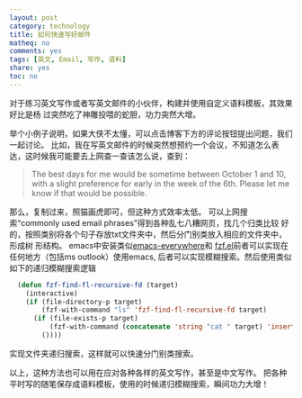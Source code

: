 ```yaml
---
layout: post
category: technology
title: 如何快速写好邮件
matheq: no
comments: yes
tags: [英文, Email, 写作, 语料]
share: yes
toc: no
---
```


对于练习英文写作或者写英文邮件的小伙伴，构建并使用自定义语料模板，其效果好比是杨
过突然吃了神雕投喂的蛇胆，功力突然大增。

举个小例子说明，如果大侠不太懂，可以点击博客下方的评论按钮提出问题，我们一起讨论。
比如，我在写英文邮件的时候突然想预约一个会议，不知道怎么表达，这时候我可能要去上网查一查该怎么说，查到：

> The best days for me would be sometime between October 1 and 10, with a slight
> preference for early in the week of the 6th. Please let me know if that would
> be possible.

那么，复制过来，照猫画虎即可，但这种方式效率太低。
可以上网搜索“commonly used email phrases”得到各种乱七八糟网页，找几个归类比较
好的，按照类别将各个句子存放txt文件夹中，然后分门别类放入相应的文件夹中，形成树
形结构。
emacs中安装类似[emacs-everywhere](https://github.com/tecosaur/emacs-everywhere)和
[fzf.el](https://github.com/bling/fzf.el)前者可以实现在任何地方（包括ms outlook）使用emacs,
后者可以实现模糊搜索。然后使用类似如下的递归模糊搜索逻辑
```lisp
  (defun fzf-find-fl-recursive-fd (target)
    (interactive)
    (if (file-directory-p target)
        (fzf-with-command "ls" 'fzf-find-fl-recursive-fd target)
      (if (file-exists-p target)
          (fzf-with-command (concatenate 'string "cat " target) 'insert)
        ())))
```
实现文件夹递归搜索，这样就可以快速分门别类搜索。

以上，这种方法也可以用在应对各种各样的英文写作，甚至是中文写作。
把各种平时写的随笔保存成语料模板，使用的时候递归模糊搜索，瞬间功力大增！
